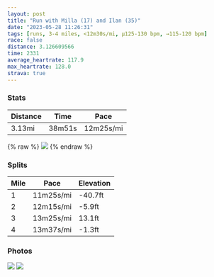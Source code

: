 ```yaml
---
layout: post
title: "Run with Milla (17) and Ilan (35)"
date: "2023-05-28 11:26:31"
tags: [runs, 3-4 miles, <12m30s/mi, μ125-130 bpm, →115-120 bpm]
race: false
distance: 3.126609566
time: 2331
average_heartrate: 117.9
max_heartrate: 128.0
strava: true
---
```


### Stats

| Distance | Time | Pace |
|----------|------|------|
|3.13mi|38m51s|12m25s/mi|

{% raw %}
<img src='https://maps.googleapis.com/maps/api/staticmap?maptype=roadmap&path=enc:ufwwFbwsbMCCE?@PGAKLB@?NKLMZIH@NPn@JPHDVd@DBL?L`@Sz@QrAD?RNNBPNDF@PY`A]~ACl@Sf@Cr@VK^Nf@@HCr@RZMP@}@nCMVq@v@[v@o@nBaAnDpBfAVN^^NHYS_CqAg@COXOd@AXPL`@Jv@h@\PBHtAh@j@`@X\j@^VHZPj@`@h@Vr@j@^T^NZ?LFRf@PXRPtAb@n@FvA^XLb@Jd@Pd@J\J@Bl@P|@LfAb@FF@Js@~BSb@YhAYt@BJB@VG\[x@kCVmAPqA@GPUp@E`@FFCfAt@N@REP]XOZK\JLFDFJBBAJe@SGGWBM?SCCHYHKlAMXOZ_@NKNGP?TKL?LIJMEACeBBC\Af@f@FBDEBBj@KZFN?h@`@p@Bh@H^@XXb@LP@?GRI`@FXVP\LL\PXl@VdAXTXf@`@CNDR[`@YPGPKZc@LMXSPEJ@JLVp@VVb@v@t@bAXL`@DPJx@L\JXAd@FZTV?d@JRNVDdA`@fBb@t@\n@DVD^Al@Hb@Cx@BFGAHDF@AAC@FDBHC~ACR@LAjCRZ?FDREx@Jx@DRD\?VIN?z@HN?d@DZ?d@H`@AVBpADf@AZFrAHV?^FtDNp@E^GJCDEACK?E@GTCBQD[?[Fu@AC@u@GWGu@?aAOu@AYIKKQEQDMNq@CM@A@FETCnAHd@ETD`@AUDa@A&key=AIzaSyC1MId7bFpkLXNAaYhBSTb8jLyiSqzbDtM&size=800x800&markers=color:yellow|label:S|40.75643,-73.9981&markers=color:green|label:F|40.73324999999993,-74.01087999999991'>
{% endraw %}

### Splits

| Mile | Pace | Elevation |
|------|------|-----------|
|1|11m25s/mi|-40.7ft|
|2|12m15s/mi|-5.9ft|
|3|13m25s/mi|13.1ft|
|4|13m37s/mi|-1.3ft|

### Photos
<img src='https://dgtzuqphqg23d.cloudfront.net/k8OJj0ZbLLOXmAs2w2Wdqpm01ldE6Av55bcUERHCHYo-576x768.jpg'>

<img src='https://dgtzuqphqg23d.cloudfront.net/O44O7nGkzhKbmhz9_ifRSSxuIxPjT_QUV48yonMwddQ-576x768.jpg'>
